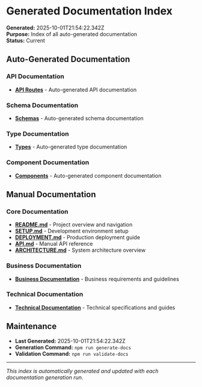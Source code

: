 # Generated Documentation Index

**Generated:** 2025-10-01T21:54:22.342Z  
**Purpose:** Index of all auto-generated documentation  
**Status:** Current

## Auto-Generated Documentation

### API Documentation

- **[API Routes](./api/README.md)** - Auto-generated API documentation

### Schema Documentation

- **[Schemas](./schemas/README.md)** - Auto-generated schema documentation

### Type Documentation

- **[Types](./types/README.md)** - Auto-generated type documentation

### Component Documentation

- **[Components](./components/README.md)** - Auto-generated component documentation

## Manual Documentation

### Core Documentation

- **[README.md](./README.md)** - Project overview and navigation
- **[SETUP.md](./SETUP.md)** - Development environment setup
- **[DEPLOYMENT.md](./DEPLOYMENT.md)** - Production deployment guide
- **[API.md](./API.md)** - Manual API reference
- **[ARCHITECTURE.md](./ARCHITECTURE.md)** - System architecture overview

### Business Documentation

- **[Business Documentation](./business/)** - Business requirements and guidelines

### Technical Documentation

- **[Technical Documentation](./technical/)** - Technical specifications and guides

## Maintenance

- **Last Generated:** 2025-10-01T21:54:22.342Z
- **Generation Command:** `npm run generate-docs`
- **Validation Command:** `npm run validate-docs`

---

_This index is automatically generated and updated with each documentation generation run._
